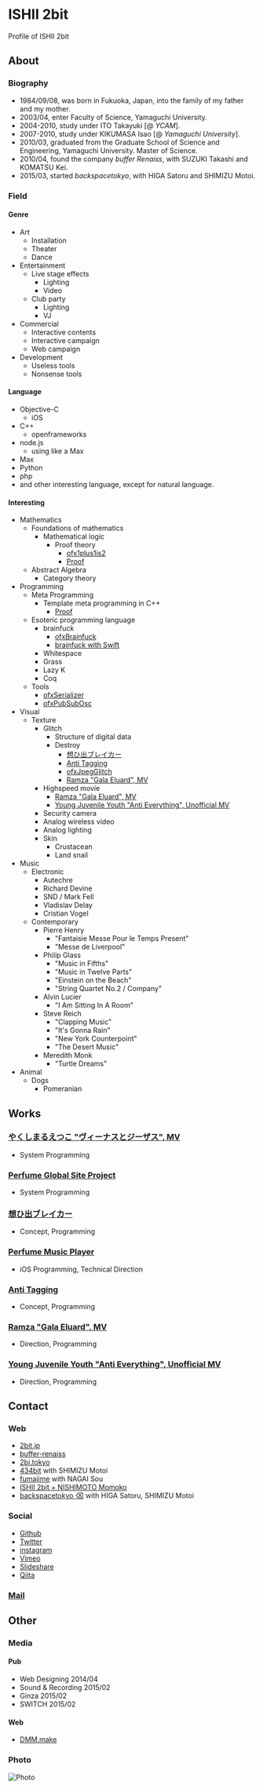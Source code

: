 # ISHII 2bit

Profile of ISHII 2bit

## About
### Biography

* 1984/09/08, was born in Fukuoka, Japan, into the family of my father and my mother.
* 2003/04, enter Faculty of Science, Yamaguchi University.
* 2004-2010, study under ITO Takayuki [@ *YCAM*].
* 2007-2010, study under KIKUMASA Isao [@ *Yamaguchi University*].
* 2010/03, graduated from the Graduate School of Science and Engineering, Yamaguchi University. Master of Science.
* 2010/04, found the company *buffer Renaiss*, with SUZUKI Takashi and KOMATSU Kei.
* 2015/03, started *backspacetokyo*, with HIGA Satoru and SHIMIZU Motoi.

### Field

#### Genre

* Art
	* Installation
	* Theater
	* Dance
* Entertainment
	* Live stage effects
		* Lighting
		* Video
	* Club party
		* Lighting
		* VJ
* Commercial
	* Interactive contents
	* Interactive campaign
	* Web campaign
* Development
	* Useless tools
	* Nonsense tools

#### Language

* Objective-C
	* iOS
* C++
	* openframeworks
* node.js
	* using like a Max
* Max
* Python
* php
* and other interesting language, except for natural language.

#### Interesting

* Mathematics
	* Foundations of mathematics
		* Mathematical logic
			* Proof theory
				* [ofx1plus1is2](http://github.com/2bbb/ofx1plus1is2)
				* [Proof](http://github.com/2bbb/Proof)
	* Abstract Algebra
		* Category theory
* Programming
	* Meta Programming
		* Template meta programming in C++
			* [Proof](http://github.com/2bbb/Proof)
	* Esoteric programming language
		* brainfuck
			* [ofxBrainfuck](https://github.com/2bbb/ofxBrainfuck)
			* [brainfuck with Swift](https://github.com/2bbb/Brainfuck)
		* Whitespace
		* Grass
		* Lazy K
		* Coq
	* Tools
		* [ofxSerializer](http://github.com/2bbb/ofxSerializer)
		* [ofxPubSubOsc](http://github.com/2bbb/ofxPubSubOsc)
* Visual
	* Texture
		* Glitch
			* Structure of digital data
			* Destroy
				* [想ひ出ブレイカー](http://bit.ly/OmohideBreaker)
				* [Anti Tagging](http://bit.ly/AntiTagging)
				* [ofxJpegGlitch](http://github.com/2bbb/ofxJpegGlitch)
				* [Ramza "Gala Eluard", MV](https://vimeo.com/92619952)
		* Highspeed movie
			* [Ramza "Gala Eluard", MV](https://vimeo.com/92619952)
			* [Young Juvenile Youth "Anti Everything", Unofficial MV](https://vimeo.com/119520685)
		* Security camera
		* Analog wireless video
		* Analog lighting
		* Skin
			* Crustacean
			* Land snail
* Music
	* Electronic
		* Autechre
		* Richard Devine
		* SND / Mark Fell
		* Vladislav Delay
		* Cristian Vogel
	* Contemporary
		* Pierre Henry
			* "Fantaisie Messe Pour le Temps Present"
			* "Messe de Liverpool"
		* Philip Glass
			* "Music in Fifths"
			* "Music in Twelve Parts"
			* "Einstein on the Beach"
			* "String Quartet No.2 / Company"
		* Alvin Lucier
			* "I Am Sitting In A Room"
		* Steve Reich
			* "Clapping Music"
			* "It's Gonna Rain"
			* "New York Counterpoint"
			* "The Desert Music"
		* Meredith Monk
			* "Turtle Dreams"
* Animal
	* Dogs
		* Pomeranian

## Works

### [やくしまるえつこ "ヴィーナスとジーザス", MV](http://www.youtube.com/watch?v=CKqLuG98bGE)

* System Programming

### [Perfume Global Site Project](http://www.perfume-global.com)

* System Programming

### [想ひ出ブレイカー](http://bit.ly/OmohideBreaker)

* Concept, Programming

### [Perfume Music Player](http://perfume-app.com)

* iOS Programming, Technical Direction

### [Anti Tagging](http://bit.ly/AntiTagging)

* Concept, Programming

### [Ramza "Gala Eluard", MV](https://vimeo.com/92619952)

* Direction, Programming

### [Young Juvenile Youth "Anti Everything", Unofficial MV](https://vimeo.com/119520685)

* Direction, Programming

## Contact

### Web

* [2bit.jp](http://2bit.jp/)
* [buffer-renaiss](http://buffer-renaiss.com/)
* [2bi.tokyo](http://2bi.tokyo/)
* [434bit](http://434bit.asia/) with SHIMIZU Motoi
* [fumajime](http://fumajime.net/) with NAGAI Sou
* [ISHII 2bit + NISHIMOTO Momoko](http://nishimotomomoko.2bit.jp/)
* [backspacetokyo ⌫](http://backspace.tokyo/) with HIGA Satoru, SHIMIZU Motoi

### Social

* [Github](https://github.com/2bbb)
* [Twitter](https://twitter.com/ishii_2bit)
* [instagram](https://instagram.com/2bbb/)
* [Vimeo](https://vimeo.com/2bit)
* [Slideshare](http://www.slideshare.net/TsuubitoIshii)
* [Qiita](http://qiita.com/2bbb)

### [Mail](mailto:from.github@2bit.jp)

## Other

### Media

#### Pub

* Web Designing 2014/04
* Sound & Recording 2015/02
* Ginza 2015/02
* SWITCH 2015/02

#### Web

* [DMM.make](https://media.dmm-make.com/item/1417/)

### Photo

![Photo](https://github.com/2bbb/Profile/raw/master/prof_s.png)